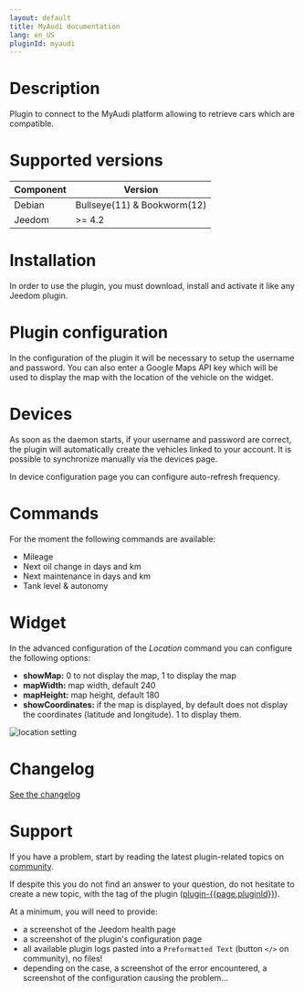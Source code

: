 ```yaml
---
layout: default
title: MyAudi documentation
lang: en_US
pluginId: myaudi
---
```


# Description

Plugin to connect to the MyAudi platform allowing to retrieve cars which are compatible.

# Supported versions

| Component | Version                     |
|-----------|-----------------------------|
| Debian    | Bullseye(11) & Bookworm(12) |
| Jeedom    | >= 4.2                      |

# Installation

In order to use the plugin, you must download, install and activate it like any Jeedom plugin.

# Plugin configuration

In the configuration of the plugin it will be necessary to setup the username and password.
You can also enter a Google Maps API key which will be used to display the map with the location of the vehicle on the widget.

# Devices

As soon as the daemon starts, if your username and password are correct, the plugin will automatically create the vehicles linked to your account.
It is possible to synchronize manually via the devices page.

In device configuration page you can configure auto-refresh frequency.

# Commands

For the moment the following commands are available:

- Mileage
- Next oil change in days and km
- Next maintenance in days and km
- Tank level & autonomy

# Widget

In the advanced configuration of the _Location_ command you can configure the following options:

- **showMap:** 0 to not display the map, 1 to display the map
- **mapWidth:** map width, default 240
- **mapHeight:** map height, default 180
- **showCoordinates:** if the map is displayed, by default does not display the coordinates (latitude and longitude). 1 to display them.

![location setting](../images/location.png "Location setting")

# Changelog

[See the changelog](./changelog)

# Support

If you have a problem, start by reading the latest plugin-related topics on [community]({{site.forum}}/tag/plugin-{{page.pluginId}}).

If despite this you do not find an answer to your question, do not hesitate to create a new topic, with the tag of the plugin ([plugin-{{page.pluginId}}]({{site.forum}}/tag/plugin-{{page.pluginId}})).

At a minimum, you will need to provide:

- a screenshot of the Jeedom health page
- a screenshot of the plugin's configuration page
- all available plugin logs pasted into a `Preformatted Text` (button `</>` on community), no files!
- depending on the case, a screenshot of the error encountered, a screenshot of the configuration causing the problem...
